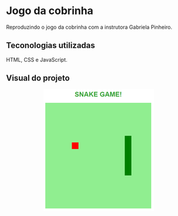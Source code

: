 # Jogo da cobrinha
Reproduzindo o jogo da cobrinha com a instrutora Gabriela Pinheiro.

## Teconologias utilizadas 
 HTML, CSS e JavaScript.

## Visual do projeto
<p align="center">
    <img src=".github/snakeGame.png" width=300>
</P>
